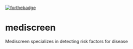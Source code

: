 [![forthebadge]((https://forthebadge.com/images/badges/made-with-java.svg))](https://forthebadge.com)


# mediscreen
Mediscreen specializes in detecting risk factors for disease

